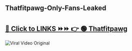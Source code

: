 
 ## Thatfitpawg-Only-Fans-Leaked

# <h2><a href="https://clipsfans.com/Thatfitpawg&ref=git">🔗 Click to LINKS ⏩⏩ 👉 🟢 Thatfitpawg </a></h2>

<a href="https://clipsfans.com/Thatfitpawg&ref=git" rel="nofollow" data-target="animated-image.originalLink"><img src="https://i.ibb.co.com/xMMVF88/686577567.gif" alt="Viral Video Original" style="max-width: 100%; display: inline-block;" data-target="animated-image.originalImage"></a>
